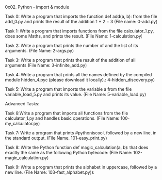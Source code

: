 0x02. Python - import & module

Task 0: Write a program that imports the function def add(a, b): from the file add_0.py and prints the result of the addition 1 + 2 = 3 (File name: 0-add.py)

Task 1: Write a program that imports functions from the file calculator_1.py, does some Maths, and prints the result. (File Name: 1-calculation.py)

Task 2: Write a program that prints the number of and the list of its arguments. (File Name: 2-args.py)

Task 3: Write a program that prints the result of the addition of all arguments (File Name: 3-infinite_add.py)

Task 4: Write a program that prints all the names defined by the compiled module hidden_4.pyc (please download it locally).: 4-hidden_discovery.py)

Task 5: Write a program that imports the variable a from the file variable_load_5.py and prints its value. (File Name: 5-variable_load.py)

Advanced Tasks:

Task 6:Write a program that imports all functions from the file calculator_1.py and handles basic operations. (File Name: 100-my_calculator.py)

Task 7: Write a program that prints #pythoniscool, followed by a new line, in the standard output. (File Name. 101-easy_print.py)

Task 8: Write the Python function def magic_calculation(a, b): that does exactly the same as the following Python bytecode: (File Name: 102-magic_calculation.py)

Task 9: Write a program that prints the alphabet in uppercase, followed by a new line. (File Name: 103-fast_alphabet.py)s
